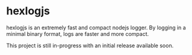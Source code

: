 # hexlogjs

hexlogjs is an extremely fast and compact nodejs logger. By logging in a minimal binary format, logs are faster and more compact.

This project is still in-progress with an initial release available soon.
